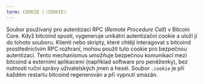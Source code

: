 ```yaml
---
term: COOKIE (.COOKIE)
---
```


Soubor používaný pro autentizaci RPC (*Remote Procedure Call*) v Bitcoin Core. Když bitcoind spustí, vygeneruje unikátní autentizační cookie a uloží ji do tohoto souboru. Klienti nebo skripty, které chtějí interagovat s bitcoind prostřednictvím RPC rozhraní, mohou použít tuto cookie pro bezpečnou autentizaci. Tento mechanismus umožňuje bezpečnou komunikaci mezi bitcoind a externími aplikacemi (například software pro peněženky), bez nutnosti ruční správy uživatelských jmen a hesel. Soubor `.cookie` je při každém restartu bitcoind regenerován a při vypnutí smazán.